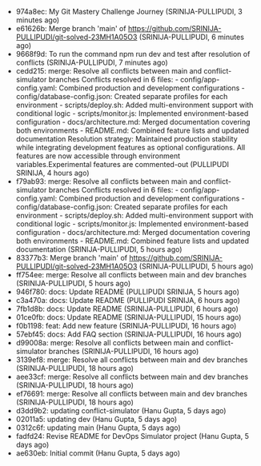 - 974a8ec: My Git Mastery Challenge Journey (SRINIJA-PULLIPUDI, 3 minutes ago)
- e61626b: Merge branch 'main' of https://github.com/SRINIJA-PULLIPUDI/git-solved-23MH1A05O3 (SRINIJA-PULLIPUDI, 6 minutes ago)
- 9668f9d: To run the command npm run dev and test after resolution of conflicts (SRINIJA-PULLIPUDI, 7 minutes ago)
- cedd215: merge: Resolve all conflicts between main and conflict-simulator branches Conflicts resolved in 6 files: - config/app-config.yaml: Combined production and development configurations - config/database-config.json: Created separate profiles for each environment - scripts/deploy.sh: Added multi-environment support with conditional logic - scripts/monitor.js: Implemented environment-based configuration - docs/architecture.md: Merged documentation covering both environments - README.md: Combined feature lists and updated documentation  Resolution strategy: Maintained production stability while integrating development features as optional configurations. All features are now accessible through environment variables.Experimental features are commented-out (PULLIPUDI SRINIJA, 4 hours ago)
- f79ab93: merge: Resolve all conflicts between main and conflict-simulator branches Conflicts resolved in 6 files: - config/app-config.yaml: Combined production and development configurations - config/database-config.json: Created separate profiles for each environment - scripts/deploy.sh: Added multi-environment support with conditional logic - scripts/monitor.js: Implemented environment-based configuration - docs/architecture.md: Merged documentation covering both environments - README.md: Combined feature lists and updated documentation (SRINIJA-PULLIPUDI, 5 hours ago)
- 83377b3: Merge branch 'main' of https://github.com/SRINIJA-PULLIPUDI/git-solved-23MH1A05O3 (SRINIJA-PULLIPUDI, 5 hours ago)
- ff754ee: merge: Resolve all conflicts between main and dev branches (SRINIJA-PULLIPUDI, 5 hours ago)
- 946f780: docs: Update README (PULLIPUDI SRINIJA, 5 hours ago)
- c3a470a: docs: Update README (PULLIPUDI SRINIJA, 6 hours ago)
- 7fb1d8b: docs: Update README (SRINIJA-PULLIPUDI, 6 hours ago)
- 01ce0fb: docs: Update README (SRINIJA-PULLIPUDI, 15 hours ago)
- f0b1198: feat: Add new feature (SRINIJA-PULLIPUDI, 16 hours ago)
- 57ebf45: docs: Add FAQ section (SRINIJA-PULLIPUDI, 16 hours ago)
- d99008a: merge: Resolve all conflicts between main and conflict-simulator branches (SRINIJA-PULLIPUDI, 16 hours ago)
- 3139ef8: merge: Resolve all conflicts between main and dev branches (SRINIJA-PULLIPUDI, 18 hours ago)
- aee33cf: merge: Resolve all conflicts between main and dev branches (SRINIJA-PULLIPUDI, 18 hours ago)
- ef76691: merge: Resolve all conflicts between main and dev branches (SRINIJA-PULLIPUDI, 18 hours ago)
- d3dd9b2: updating conflict-simulator (Hanu Gupta, 5 days ago)
- 02011a5: updating dev (Hanu Gupta, 5 days ago)
- 0312c6f: updating main (Hanu Gupta, 5 days ago)
- fadfd24: Revise README for DevOps Simulator project (Hanu Gupta, 5 days ago)
- ae630eb: Initial commit (Hanu Gupta, 5 days ago)